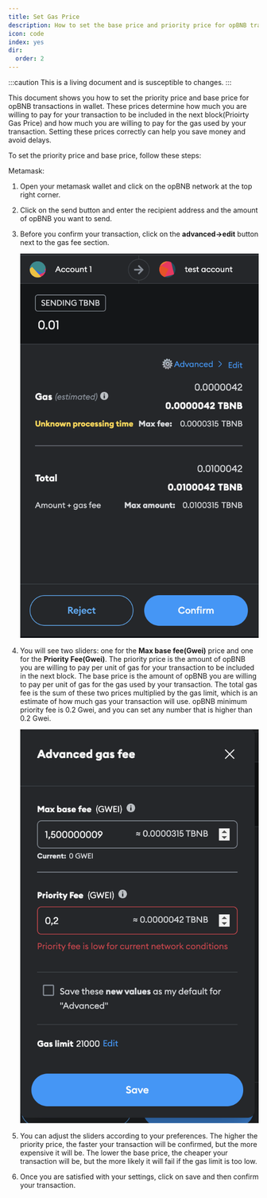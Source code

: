 ```yaml
---
title: Set Gas Price 
description: How to set the base price and priority price for opBNB transactions
icon: code
index: yes
dir:
  order: 2
---
```


:::caution 
This is a living document and is susceptible to changes. 
:::

This document shows you how to set the priority price and base price for opBNB transactions in wallet. These prices determine how much you are willing to pay for your transaction to be included in the next block(Prioirty Gas Price) and how much you are willing to pay for the gas used by your transaction. Setting these prices correctly can help you save money and avoid delays.

To set the priority price and base price, follow these steps:

Metamask:

1. Open your metamask wallet and click on the opBNB network at the top right corner.

2. Click on the send button and enter the recipient address and the amount of opBNB you want to send.

3. Before you confirm your transaction, click on the **advanced->edit** button next to the gas fee section.

   ![image-20230802161206164](../../static/img/gas-price-setting.png)

4. You will see two sliders: one for the **Max base fee(Gwei)** price and one for the **Priority Fee(Gwei)**. The priority price is the amount of opBNB you are willing to pay per unit of gas for your transaction to be included in the next block. The base price is the amount of opBNB you are willing to pay per unit of gas for the gas used by your transaction. The total gas fee is the sum of these two prices multiplied by the gas limit, which is an estimate of how much gas your transaction will use. opBNB minimum priority fee is 0.2 Gwei, and you can set any number that is higher than 0.2 Gwei.

   ![image-20230802161402890](../../static/img/advanced-setting.png)

   

5. You can adjust the sliders according to your preferences. The higher the priority price, the faster your transaction will be confirmed, but the more expensive it will be. The lower the base price, the cheaper your transaction will be, but the more likely it will fail if the gas limit is too low.

6. Once you are satisfied with your settings, click on save and then confirm your transaction.

